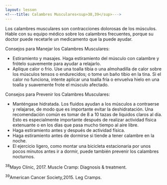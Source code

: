 ```yaml
---
layout: lesson
<!---title: Calambres Musculares<sup>38,39</sup>--->
---
```


Los calambres musculares son contracciones dolorosas de los músculos. Hable con su equipo médico sobre los calambres frecuentes, porque su doctor puede recetarle un medicamento que la puede ayudar.

Consejos para Manejar los Calambres Musculares:

* Estiramiento y masajes. Haga estiramiento del músculo con calambre y frótelo suavemente para ayudar a relajarlo.
* Aplique calor o frio. Use una toalla tibia o una almohadilla de calor sobre los músculos tensos o endurecidos; o tome un baño tibio en la tina. Si el calor no funciona, intente aplicar una toalla fría o envuelva hielo en una toalla y suavemente frote el músculo afectado. 

Consejos para Prevenir los Calambres Musculares:

* Manténgase hidratada. Los fluidos ayudan a los músculos a contraerse y relajarse, de modo que es importante evitar la deshidratación. Una recomendación común es tomar de 8 a 10 tazas de líquidos claros al día. Esto es especialmente importante después de realizar actividad física extenuante o en los días que pasa mucho tiempo al aire libre. 
* Haga estiramiento antes y después de actividad física.
* Haga estiramiento antes de dormirse si tiende a tener calambre en la noche.
* El ejercicio ligero, como montar una bicicleta estacionaria por unos pocos minutos antes ir a dormir, puede también prevenir los calambres nocturnos.


<sup>38</sup>Mayo Clinic, 2017. Muscle Cramp: Diagnosis & treatment. 

<sup>39</sup>American Cancer Society,2015. Leg Cramps.
